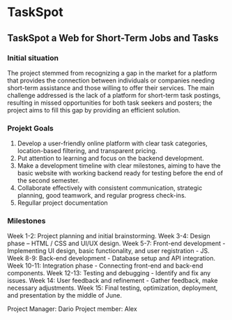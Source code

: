 # TaskSpot

## TaskSpot a Web for Short-Term Jobs and Tasks


### Initial situation
The project stemmed from recognizing a gap in the market for a platform that provides the connection between individuals or companies needing short-term assistance and those willing to offer their services. 
The main challenge addressed is the lack of a platform for short-term task postings, resulting in missed opportunities for both task seekers and posters; the project aims to fill this gap by providing an efficient solution.


### Projekt Goals
1.	Develop a user-friendly online platform with clear task categories, location-based filtering, and transparent pricing.
2.	Put attention to learning and focus on the backend development.
3.	Make a development timeline with clear milestones, aiming to have the basic website with working backend ready for testing before the end of the second semester.
4.	Collaborate effectively with consistent communication, strategic planning, good teamwork, and regular progress check-ins. 
5.	Regullar project documentation


### Milestones
Week 1-2: Project planning and initial brainstorming.
Week 3-4: Design phase – HTML / CSS and UI/UX design.
Week 5-7: Front-end development - Implementing UI design, basic functionality, and user registration - JS.
Week 8-9: Back-end development - Database setup and API integration.
Week 10-11: Integration phase - Connecting front-end and back-end components.
Week 12-13: Testing and debugging - Identify and fix any issues.
Week 14: User feedback and refinement - Gather feedback, make necessary adjustments.
Week 15: Final testing, optimization, deployment, and presentation by the middle of June.




Project Manager: Dario
Project member: Alex


